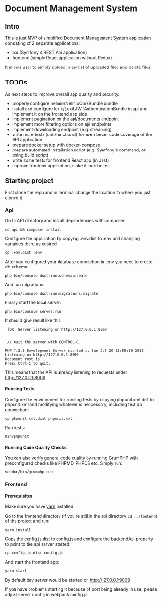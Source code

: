 # Document Management System

## Intro

This is just MVP of simplified Document Management System application consisting of 2 separate applications:

* api (Symfony 4 REST Api application)
* frontend (simple React application without Redux)

It allows user to simply upload, view list of uploaded files and delete files.

## TODOs

As next steps to improve overall app quality and security:

* properly configure nelmio/NelmioCorsBundle bundle
* install and configure lexik/LexikJWTAuthenticationBundle in api and implement it on the frontend app side
* implement pagination on the api/documents endpoint
* implement more filtering options on api endpoints
* implement downloading endpoint (e.g. streaming)
* write more tests (unit/functional) for even better code coverage of the API application
* prepare docker setup with docker-compose
* prepare automated installation script (e.g. Symfony's command, or phing build script)
* write some tests for frontend React app (in Jest)
* improve frontend application, make it look better

## Starting project

First clone the repo and in terminal change the location to where you just cloned it.

### Api

Go to API directory and install dependencies with composer

`cd api && composer install`

Configure the application by copying .env.dist to .env and changing variables there as desired

`cp .env.dist .env` 

After you configured your database connection in .env you need to create db schema:

`php bin/console doctrine:schema:create`

And run migrations:

`php bin/console doctrine:migrations:migrate`

Finally start the local server:

`php bin/console server:run`

It should give result like this:

```
 [OK] Server listening on http://127.0.0.1:8000


 // Quit the server with CONTROL-C.

PHP 7.2.8 Development Server started at Sun Jul 29 18:55:30 2018
Listening on http://127.0.0.1:8000
Document root is ...
Press Ctrl-C to quit.
```

This means that the API is already listening to requests under http://127.0.0.1:8000

#### Running Tests

Configure the environment for running tests by copying phpunit.xml.dist to phpunit.xml
and modifying whatever is neccessary, including test db connection:

`cp phpunit.xml.dist phpunit.xml`

Run tests:

`bin/phpunit`

#### Running Code Quality Checks

You can also verify general code quality by running GrumPHP with preconfigured checks like PHPMD, PHPCS etc.
Simply run:

`vendor/bin/grumphp run`

### Frontend

#### Prerequisites

Make sure you have [yarn](https://yarnpkg.com/lang/en/docs/install) installed.

Go to the frontend directory (if you're still in the api directory `cd ../fontend`) of the project and run:

`yarn install`

Copy the config.js.dist to config.js and configure the backendApi property to point to the api server started:

`cp config.js.dist config.js`

And start the frontend app:

`yarn start`

By default dev server would be started on http://127.0.0.1:9009

If you have problems starting it because of port being already in use,
please adjust server config in webpack.config.js
